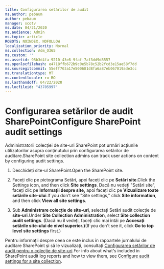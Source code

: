 ```yaml
---
title: Configurarea setărilor de audit
ms.author: pebaum
author: pebaum
manager: scotv
ms.date: 04/21/2020
ms.audience: Admin
ms.topic: article
ROBOTS: NOINDEX, NOFOLLOW
localization_priority: Normal
ms.collection: Adm_O365
ms.custom: ''
ms.assetid: 98b3d4fa-9210-43e8-9faf-7af3dd9d8557
ms.openlocfilehash: e4718ffb672b9c0e5b78c52b2fcd3e15ae58f7dd
ms.sourcegitcommit: 55eff703a17e500681d8fa6a87eb067019ade3cc
ms.translationtype: MT
ms.contentlocale: ro-RO
ms.lasthandoff: 04/22/2020
ms.locfileid: "43705997"
---
```

# <a name="configure-sharepoint-audit-settings"></a><span data-ttu-id="50a50-102">Configurarea setărilor de audit SharePoint</span><span class="sxs-lookup"><span data-stu-id="50a50-102">Configure SharePoint audit settings</span></span>

<span data-ttu-id="50a50-103">Administratorii colecției de site-uri SharePoint pot urmări acțiunile utilizatorilor asupra conținutului prin configurarea setărilor de auditare.</span><span class="sxs-lookup"><span data-stu-id="50a50-103">SharePoint site collection admins can track user actions on content by configuring audit settings.</span></span>
  
1. <span data-ttu-id="50a50-104">Deschideți site-ul SharePoint.</span><span class="sxs-lookup"><span data-stu-id="50a50-104">Open the SharePoint site.</span></span>
    
2. <span data-ttu-id="50a50-105">Faceți clic pe pictograma Setări, apoi faceți clic pe **Setări site**.</span><span class="sxs-lookup"><span data-stu-id="50a50-105">Click the Settings icon, and then click **Site settings**.</span></span> <span data-ttu-id="50a50-106">Dacă nu vedeți "Setări site", faceți clic pe **Informații despre site,** apoi faceți clic pe **Vizualizare toate setările site-ului**.</span><span class="sxs-lookup"><span data-stu-id="50a50-106">If you don't see "Site settings," click **Site information**, and then click **View all site settings**.</span></span>
    
3. <span data-ttu-id="50a50-107">Sub **Administrare colecție de site-uri**, selectați Setări audit colecție de **site-uri**.</span><span class="sxs-lookup"><span data-stu-id="50a50-107">Under **Site Collection Administration**, select **Site collection audit settings**.</span></span> <span data-ttu-id="50a50-108">(Dacă nu îl vedeți, faceți clic mai întâi pe **Accesați setările site-ului de nivel superior.)**</span><span class="sxs-lookup"><span data-stu-id="50a50-108">(If you don't see it, click **Go to top level site settings** first.)</span></span> 
    
<span data-ttu-id="50a50-109">Pentru informații despre ceea ce este inclus în rapoartele jurnalului de auditare SharePoint și să le vizualizați, consultați [Configurarea setărilor de audit pentru o colecție de site-uri](https://go.microsoft.com/fwlink/?linkid=404050).</span><span class="sxs-lookup"><span data-stu-id="50a50-109">For info about what's included in SharePoint audit log reports and how to view them, see [Configure audit settings for a site collection](https://go.microsoft.com/fwlink/?linkid=404050).</span></span>
  

